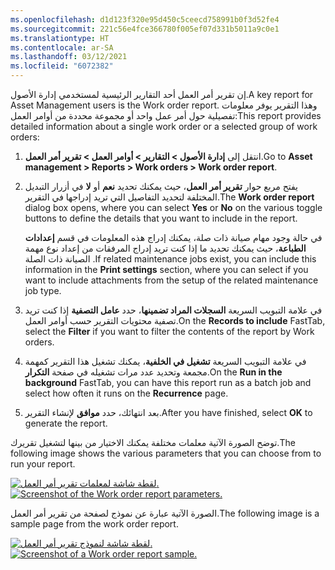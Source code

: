 ```yaml
---
ms.openlocfilehash: d1d123f320e95d450c5ceecd758991b0f3d52fe4
ms.sourcegitcommit: 221c56e4fce366780f005ef07d331b5011a9c0e1
ms.translationtype: HT
ms.contentlocale: ar-SA
ms.lasthandoff: 03/12/2021
ms.locfileid: "6072382"
---
```

<span data-ttu-id="fde86-101">إن تقرير أمر العمل أحد التقارير الرئيسية لمستخدمي إدارة الأصول.</span><span class="sxs-lookup"><span data-stu-id="fde86-101">A key report for Asset Management users is the Work order report.</span></span> <span data-ttu-id="fde86-102">وهذا التقرير يوفر معلومات تفصيلية حول أمر عمل واحد أو مجموعة محددة من أوامر العمل:</span><span class="sxs-lookup"><span data-stu-id="fde86-102">This report provides detailed information about a single work order or a selected group of work orders:</span></span>

1.  <span data-ttu-id="fde86-103">انتقل إلى **إدارة الأصول > التقارير > أوامر العمل > تقرير أمر العمل**.</span><span class="sxs-lookup"><span data-stu-id="fde86-103">Go to **Asset management > Reports > Work orders > Work order report**.</span></span>
2.  <span data-ttu-id="fde86-104">يفتح مربع حوار **تقرير أمر العمل**، حيث يمكنك تحديد **نعم** أو **لا** في أزرار التبديل المختلفة لتحديد التفاصيل التي تريد إدراجها في التقرير.</span><span class="sxs-lookup"><span data-stu-id="fde86-104">The **Work order report** dialog box opens, where you can select **Yes** or **No** on the various toggle buttons to define the details that you want to include in the report.</span></span> 

    <span data-ttu-id="fde86-105">في حالة وجود مهام صيانة ذات صلة، يمكنك إدراج هذه المعلومات في قسم **إعدادات الطباعة**، حيث يمكنك تحديد ما إذا كنت تريد إدراج المرفقات من إعداد نوع مهمة الصيانة ذات الصلة .</span><span class="sxs-lookup"><span data-stu-id="fde86-105">If related maintenance jobs exist, you can include this information in the **Print settings** section, where you can select if you want to include attachments from the setup of the related maintenance job type.</span></span>

3.  <span data-ttu-id="fde86-106">في علامة التبويب السريعة **السجلات المراد تضمينها**، حدد **عامل التصفية** إذا كنت تريد تصفية محتويات التقرير حسب أوامر العمل.</span><span class="sxs-lookup"><span data-stu-id="fde86-106">On the **Records to include** FastTab, select the **Filter** if you want to filter the contents of the report by Work orders.</span></span>
4.  <span data-ttu-id="fde86-107">في علامة التبويب السريعة **تشغيل في الخلفية**، يمكنك تشغيل هذا التقرير كمهمة مجمعة وتحديد عدد مرات تشغيله في صفحة **التكرار**.</span><span class="sxs-lookup"><span data-stu-id="fde86-107">On the **Run in the background** FastTab, you can have this report run as a batch job and select how often it runs on the **Recurrence** page.</span></span> 
5.  <span data-ttu-id="fde86-108">بعد انتهائك، حدد **موافق** لإنشاء التقرير.</span><span class="sxs-lookup"><span data-stu-id="fde86-108">After you have finished, select **OK** to generate the report.</span></span>

<span data-ttu-id="fde86-109">توضح الصورة الآتية معلمات مختلفة يمكنك الاختيار من بينها لتشغيل تقريرك.</span><span class="sxs-lookup"><span data-stu-id="fde86-109">The following image shows the various parameters that you can choose from to run your report.</span></span>

<span data-ttu-id="fde86-110">[![لقطة شاشة لمعلمات تقرير أمر العمل.](../media/work-order-report-parameters-ss.png)](../media/work-order-report-parameters-ss.png#lightbox)</span><span class="sxs-lookup"><span data-stu-id="fde86-110">[![Screenshot of the Work order report parameters.](../media/work-order-report-parameters-ss.png)](../media/work-order-report-parameters-ss.png#lightbox)</span></span>
 
<span data-ttu-id="fde86-111">الصورة الآتية عبارة عن نموذج لصفحة من تقرير أمر العمل.</span><span class="sxs-lookup"><span data-stu-id="fde86-111">The following image is a sample page from the work order report.</span></span>

<span data-ttu-id="fde86-112">[![لقطة شاشة لنموذج تقرير أمر العمل.](../media/work-order-report-ss.png)](../media/work-order-report-ss.png#lightbox)</span><span class="sxs-lookup"><span data-stu-id="fde86-112">[![Screenshot of a Work order report sample.](../media/work-order-report-ss.png)](../media/work-order-report-ss.png#lightbox)</span></span>